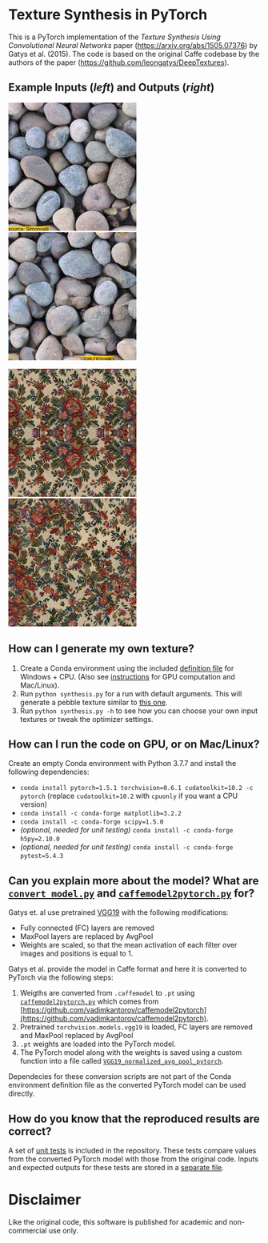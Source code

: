 # Texture Synthesis in PyTorch

This is a PyTorch implementation of the *Texture Synthesis Using Convolutional Neural Networks* paper (https://arxiv.org/abs/1505.07376) by Gatys et al. (2015). The code is based on the original Caffe codebase by the authors of the paper (https://github.com/leongatys/DeepTextures).

## Example Inputs (*left*) and Outputs (*right*)

![pebbles_in](img/pebbles.jpg) ![pebbles_out](img/output_pebbles.png)

<img src="img/flowers.png" width="256"> <img src="img/output_flowers.png" width="256">

## How can I generate my own texture?

1.  Create a Conda environment using the included [definition file](environment_win_cpu.yml) for Windows + CPU. (Also see [instructions](how-can-i-run-the-code-on-gpu-or-on-maclinux) for GPU computation and Mac/Linux).
2.  Run `python synthesis.py` for a run with default arguments. This will generate a pebble texture similar to [this one](img/output_pebbles.png).
3.  Run `python synthesis.py -h` to see how you can choose your own input textures or tweak the optimizer settings.

## How can I run the code on GPU, or on Mac/Linux?

Create an empty Conda environment with Python 3.7.7 and install the following dependencies:
* `conda install pytorch=1.5.1 torchvision=0.6.1 cudatoolkit=10.2 -c pytorch` (replace `cudatoolkit=10.2` with `cpuonly` if you want a CPU version)
* `conda install -c conda-forge matplotlib=3.2.2`
* `conda install -c conda-forge scipy=1.5.0`
* *(optional, needed for unit testing)* `conda install -c conda-forge h5py=2.10.0`
* *(optional, needed for unit testing)* `conda install -c conda-forge pytest=5.4.3`

## Can you explain more about the model? What are [`convert_model.py`](convert_model.py) and [`caffemodel2pytorch.py`](caffemodel2pytorch.py) for?

Gatys et. al use pretrained [VGG19](http://www.robots.ox.ac.uk/~vgg/research/very_deep/) with the following modifications:
* Fully connected (FC) layers are removed
* MaxPool layers are replaced by AvgPool
* Weights are scaled, so that the mean activation of each filter over images and positions is equal to 1.

Gatys et al. provide the model in Caffe format and here it is converted to PyTorch via the following steps:
1.  Weigths are converted from `.caffemodel` to `.pt` using [`caffemodel2pytorch.py`](caffemodel2pytorch.py) which comes from [https://github.com/vadimkantorov/caffemodel2pytorch](https://github.com/vadimkantorov/caffemodel2pytorch).
2.  Pretrained `torchvision.models.vgg19` is loaded, FC layers are removed and MaxPool replaced by AvgPool
3. `.pt` weights are loaded into the PyTorch model.
4. The PyTorch model along with the weights is saved using a custom function into a file called [`VGG19_normalized_avg_pool_pytorch`](models/VGG19_normalized_avg_pool_pytorch).

Dependecies for these conversion scripts are not part of the Conda environment definition file as the converted PyTorch model can be used directly.

## How do you know that the reproduced results are correct?

A set of [unit tests](unit_test.py) is included in the repository. These tests compare values from the converted PyTorch model with those from the original code. Inputs and expected outputs for these tests are stored in a [separate file](data/reference_values.hdf5).

# Disclaimer

Like the original code, this software is published for academic and non-commercial use only.

